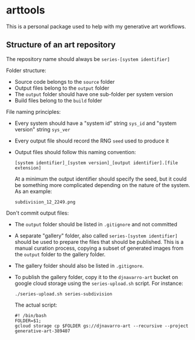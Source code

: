 
# arttools

<!-- badges: start -->
<!-- badges: end -->

This is a personal package used to help with my generative art workflows. 

## Structure of an art repository

The repository name should always be `series-[system identifier]`

Folder structure:

- Source code belongs to the `source` folder
- Output files belong to the `output` folder
- The `output` folder should have one sub-folder per system version 
- Build files belong to the `build` folder

File naming principles:

- Every system should have a "system id" string `sys_id` and "system version" string `sys_ver`
- Every output file should record the RNG `seed` used to produce it
- Output files should follow this naming convention:

  ```
  [system identifier]_[system version]_[output identifier].[file extension]
  ```

  At a minimum the output identifier should specify the seed, but it could be something more complicated depending on the nature of the system. As an example:
  
  ```
  subdivision_12_2249.png
  ```
  
Don't commit output files:

- The `output` folder should be listed in `.gitignore` and not committed
- A separate "gallery" folder, also called `series-[system identifier]` should be used to prepare the files that should be published. This is a manual curation process, copying a subset of generated images from the `output` folder to the gallery folder. 
- The gallery folder should also be listed in `.gitignore`.
- To publish the gallery folder, copy it to the `djnavarro-art` bucket on google cloud storage using the `series-upload.sh` script. For instance:

  ```
  ./series-upload.sh series-subdivision
  ```
  
  The actual script:

  ```
  #! /bin/bash
  FOLDER=$1;
  gcloud storage cp $FOLDER gs://djnavarro-art --recursive --project generative-art-389407
  ```


